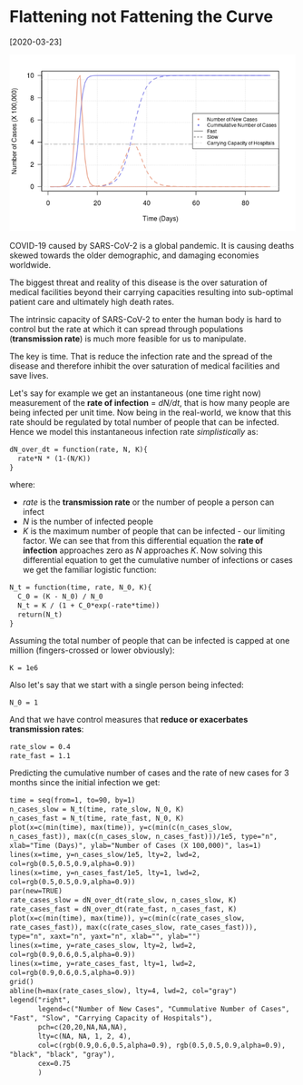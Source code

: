 # Flattening not Fattening the Curve

[2020-03-23]

![](/img/2020-03-23.png)

COVID-19 caused by SARS-CoV-2 is a global pandemic. It is causing deaths skewed towards the older demographic, and damaging economies worldwide.

The biggest threat and reality of this disease is the over saturation of medical facilities beyond their carrying capacities resulting into sub-optimal patient care and ultimately high death rates.

The intrinsic capacity of SARS-CoV-2 to enter the human body is hard to control but the rate at which it can spread through populations (**transmission rate**) is much more feasible for us to manipulate.

The key is time. That is reduce the infection rate and the spread of the disease and therefore inhibit the over saturation of medical facilities and save lives.

Let's say for example we get an instantaneous (one time right now) measurement of the **rate of infection** = *dN/dt*, that is how many people are being infected per unit time. Now being in the real-world, we know that this rate should be regulated by total number of people that can be infected. Hence we model this instantaneous infection rate *simplistically* as:
```{r}
dN_over_dt = function(rate, N, K){
  rate*N * (1-(N/K))
}
```
where:
 - *rate* is the **transmission rate** or the number of people a person can infect
 - *N* is the number of infected people
 - *K* is the maximum number of people that can be infected - our limiting factor.
We can see that from this differential equation the **rate of infection** approaches zero as *N* approaches *K*.
Now solving this differential equation to get the cumulative number of infections or cases we get the familiar logistic function:
```{r}
N_t = function(time, rate, N_0, K){
  C_0 = (K - N_0) / N_0
  N_t = K / (1 + C_0*exp(-rate*time))
  return(N_t)
}
```
Assuming the total number of people that can be infected is capped at one million (fingers-crossed or lower obviously):
```{r}
K = 1e6
```
Also let's say that we start with a single person being infected:
```{r}
N_0 = 1
```
And that we have control measures that **reduce or exacerbates transmission rates**:
```{r}
rate_slow = 0.4
rate_fast = 1.1
```
Predicting the cumulative number of cases and the rate of new cases for 3 months since the initial infection we get:
```{r}
time = seq(from=1, to=90, by=1)
n_cases_slow = N_t(time, rate_slow, N_0, K)
n_cases_fast = N_t(time, rate_fast, N_0, K)
plot(x=c(min(time), max(time)), y=c(min(c(n_cases_slow, n_cases_fast)), max(c(n_cases_slow, n_cases_fast)))/1e5, type="n", xlab="Time (Days)", ylab="Number of Cases (X 100,000)", las=1)
lines(x=time, y=n_cases_slow/1e5, lty=2, lwd=2, col=rgb(0.5,0.5,0.9,alpha=0.9))
lines(x=time, y=n_cases_fast/1e5, lty=1, lwd=2, col=rgb(0.5,0.5,0.9,alpha=0.9))
par(new=TRUE)
rate_cases_slow = dN_over_dt(rate_slow, n_cases_slow, K)
rate_cases_fast = dN_over_dt(rate_fast, n_cases_fast, K)
plot(x=c(min(time), max(time)), y=c(min(c(rate_cases_slow, rate_cases_fast)), max(c(rate_cases_slow, rate_cases_fast))), type="n", xaxt="n", yaxt="n", xlab="", ylab="")
lines(x=time, y=rate_cases_slow, lty=2, lwd=2, col=rgb(0.9,0.6,0.5,alpha=0.9))
lines(x=time, y=rate_cases_fast, lty=1, lwd=2, col=rgb(0.9,0.6,0.5,alpha=0.9))
grid()
abline(h=max(rate_cases_slow), lty=4, lwd=2, col="gray")
legend("right", 
       legend=c("Number of New Cases", "Cummulative Number of Cases", "Fast", "Slow", "Carrying Capacity of Hospitals"),
       pch=c(20,20,NA,NA,NA),
       lty=c(NA, NA, 1, 2, 4),
       col=c(rgb(0.9,0.6,0.5,alpha=0.9), rgb(0.5,0.5,0.9,alpha=0.9), "black", "black", "gray"),
       cex=0.75
       )
```
